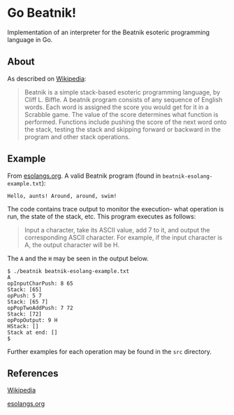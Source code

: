 # Go Beatnik!
Implementation of an interpreter for the Beatnik esoteric programming language in Go.

## About

As described on [Wikipedia](https://en.wikipedia.org/wiki/Beatnik_\(programming_language\)):

> Beatnik is a simple stack-based esoteric programming language, by Cliff L. Biffle. A beatnik program consists of any sequence of English words. Each word is assigned the score you would get for it in a Scrabble game. The value of the score determines what function is performed. Functions include pushing the score of the next word onto the stack, testing the stack and skipping forward or backward in the program and other stack operations.

## Example

From [esolangs.org](https://esolangs.org/wiki/Beatnik). A valid Beatnik program (found in `beatnik-esolang-example.txt`):

```
Hello, aunts! Around, around, swim!
```

The code contains trace output to monitor the execution- what operation is run, the state of the stack, etc. This program executes as follows:

> Input a character, take its ASCII value, add 7 to it, and output the corresponding ASCII character. For example, if the input character is A, the output character will be H.

The `A` and the `H` may be seen in the output below.

```
$ ./beatnik beatnik-esolang-example.txt 
A
opInputCharPush: 8 65
Stack: [65]
opPush: 5 7
Stack: [65 7]
opPopTwoAddPush: 7 72
Stack: [72]
opPopOutput: 9 H
HStack: []
Stack at end: []
$
```

Further examples for each operation may be found in the `src` directory.

## References

[Wikipedia](https://en.wikipedia.org/wiki/Beatnik_\(programming_language\))

[esolangs.org](https://esolangs.org/wiki/Beatnik)

